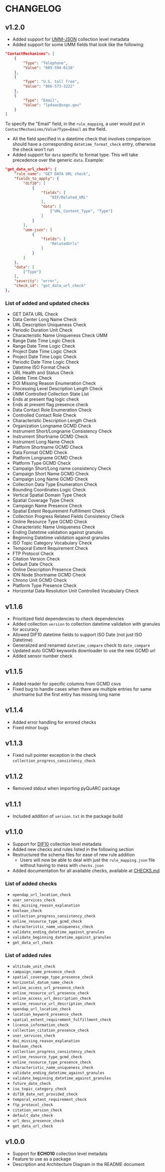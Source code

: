 # CHANGELOG

## v1.2.0

- Added support for [UMM-JSON](https://earthdata.nasa.gov/esdis/esco/standards-and-references/eso-umm-information) collection level metadata
- Added support for some UMM fields that look like the following:

```json
"ContactMechanisms": [
    {
        "Type": "Telephone",
        "Value": "605-594-6116"
    },
    {
        "Type": "U.S. toll free",
        "Value": "866-573-3222"
    },
    {
        "Type": "Email",
        "Value": "lpdaac@usgs.gov"
    }
]
```

To specify the "Email" field, in the `rule_mapping`, a user would put in `ContactMechanisms/Value?Type=Email` as the field.

- All the field specified in a datetime check that involves comparison should have a corresponding `datetime_format_check` entry, otherwise the check won't run
- Added support for `data` specific to format type. This will take precedence over the generic `data`. Example:

```json
"get_data_url_check": {
    "rule_name": "GET DATA URL check",
    "fields_to_apply": {
        "dif10": [
            {
                "fields": [
                    "DIF/Related_URL"
                ],
                "data": [
                    ["URL_Content_Type", "Type"]
                ]
            }
        ],
        "umm-json": [
            {
                "fields": [
                    "RelatedUrls"
                ]
            }
        ]
    },
    "data": [
        ["Type"]
    ],
    "severity": "error",
    "check_id": "get_data_url_check"
},
```

### List of added  and updated checks

- GET DATA URL Check
- Data Center Long Name Check
- URL Description Uniqueness Check
- Periodic Duration Unit Check
- Characteristic Name Uniqueness Check UMM
- Range Date Time Logic Check
- Range Date Time Logic Check
- Project Date Time Logic Check
- Project Date Time Logic Check
- Periodic Date Time Logic Check
- Datetime ISO Format Check
- URL Health and Status Check
- Delete Time Check
- DOI Missing Reason Enumeration Check
- Processing Level Description Length Check
- UMM Controlled Collection State List
- Ends at present flag logic check
- Ends at present flag presence check
- Data Contact Role Enumeration Check
- Controlled Contact Role Check
- Characteristic Description Length Check
- Organization Longname GCMD Check
- Instrument Short/Longname Consistency Check
- Instrument Shortname GCMD Check
- Instrument Long Name Check
- Platform Shortname GCMD Check
- Data Format GCMD Check
- Platform Longname GCMD Check
- Platform Type GCMD Check
- Campaign Short/Long name consistency Check
- Campaign Short Name GCMD Check
- Campaign Long Name GCMD Check
- Collection Data Type Enumeration Check
- Bounding Coordinates Logic Check
- Vertical Spatial Domain Type Check
- Spatial Coverage Type Check
- Campaign Name Presence Check
- Spatial Extent Requirement Fulfillment Check
- Collection Progress Related Fields Consistency Check
- Online Resource Type GCMD Check
- Characteristic Name Uniqueness Check
- Ending Datetime validation against granules
- Beginning Datetime validation against granules
- ISO Topic Category Vocabulary Check
- Temporal Extent Requirement Check
- FTP Protocol Check
- Citation Version Check
- Default Date Check
- Online Description Presence Check
- IDN Node Shortname GCMD Check
- Chrono Unit GCMD Check
- Platform Type Presence Check
- Horizontal Data Resolution Unit Controlled Vocabulary Check

## v1.1.6

- Prioritized field dependencies to check dependencies
- Added collection `version` to collection datetime validation with granules for accuracy
- Allowed DIF10 datetime fields to support ISO Date (not just ISO Datetime)
- Generalized and renamed `datetime_compare` check to `date_compare`
- Updated auto GCMD keywords downloader to use the new GCMD url
- Added sensor number check

## v1.1.5

- Added reader for specific columns from GCMD csvs
- Fixed bug to handle cases when there are multiple entries for same shortname but the first entry has missing long name

## v1.1.4

- Added error handling for errored checks
- Fixed minor bugs

## v1.1.3

- Fixed null pointer exception in the check `collection_progress_consistency_check`

## v1.1.2

- Removed stdout when importing pyQuARC package

## v1.1.1

- Included addition of `version.txt` in the package build

## v1.1.0

- Support for [DIF10](https://earthdata.nasa.gov/esdis/eso/standards-and-references/directory-interchange-format-dif-standard) collection level metadata
- Added new checks and rules listed in the following section
- Restructured the schema files for ease of new rule addition
  - Users will now be able to deal with just the `rule_mapping.json` file without having to mess with `checks.json`
- Added documentation for all available checks, available at [CHECKS.md](./CHECKS.md)

### List of added checks

- `opendap_url_location_check`
- `user_services_check`
- `doi_missing_reason_explanation`
- `boolean_check`
- `collection_progress_consistency_check`
- `online_resource_type_gcmd_check`
- `characteristic_name_uniqueness_check`
- `validate_ending_datetime_against_granules`
- `validate_beginning_datetime_against_granules`
- `get_data_url_check`

### List of added rules

- `altitude_unit_check`
- `campaign_name_presence_check`
- `spatial_coverage_type_presence_check`
- `horizontal_datum_name_check`
- `online_access_url_presence_check`
- `online_resource_url_presence_check`
- `online_access_url_description_check`
- `online_resource_url_description_check`
- `opendap_url_location_check`
- `location_keyword_presence_check`
- `spatial_extent_requirement_fulfillment_check`
- `license_information_check`
- `collection_citation_presence_check`
- `user_services_check`
- `doi_missing_reason_explanation`
- `boolean_check`
- `collection_progress_consistency_check`
- `online_resource_type_gcmd_check`
- `online_resource_type_presence_check`
- `characteristic_name_uniqueness_check`
- `validate_ending_datetime_against_granules`
- `validate_beginning_datetime_against_granules`
- `future_date_check`
- `iso_topic_category_check`
- `dif10_date_not_provided_check`
- `temporal_extent_requirement_check`
- `ftp_protocol_check`
- `citation_version_check`
- `default_date_check`
- `url_desc_presence_check`
- `get_data_url_check`

## v1.0.0

- Support for **ECHO10** collection level metadata
- Feature to use as a package
- Description and Architecture Diagram in the README document
